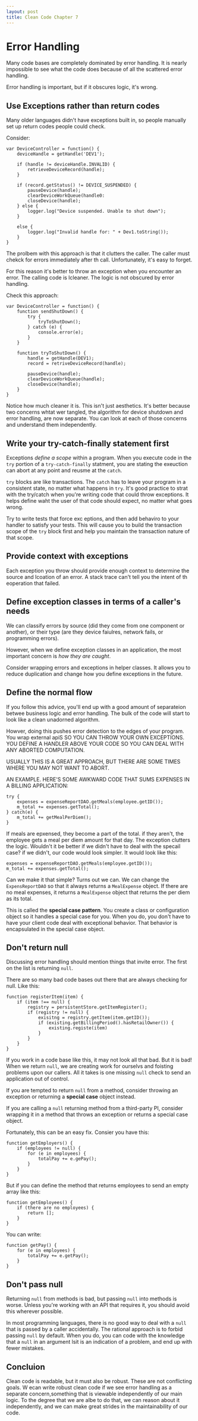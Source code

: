 ```yaml
---
layout: post
title: Clean Code Chapter 7
---
```


# Error Handling

Many code bases are completely dominated by error handling. It is nearly impossible to see what the code does because of all the scattered error handling. 

Error handling is important, but if it obscures logic, it's wrong. 

## Use Exceptions rather than return codes 

Many older languages didn't have exceptions built in, so people manually set up return codes people could check. 

Consider: 

```
var DeviceController = function() {
    deviceHandle = getHandle('DEV1');

    if (handle != deviceHandle.INVALID) {
        retrieveDeviceRecord(handle);
    }

    if (record.getStatus() != DEVICE_SUSPENDED) {
        pauseDevice(handle);
        clearDeviceWorkQueue(handle0:
        closeDevice(handle);
    } else {
        logger.log("Device suspended. Unable to shut down");
    }

    else {
        logger.log("Invalid handle for: " + Dev1.toString());
    }
}
```

The prolbem with this approach is that it clutters the caller. The caller must chekck for errors immediately after th call. Unfortunately, it's easy to forget. 

For this reason it's better to throw an exception when you encounter an error. The calling code is lcleaner. The logic is not obscured by error handling. 

Check this approach: 

```
var DeviceController = function() {
    function sendShutDown() {
        try {
            tryToShutDown();
        } catch (e) {
            console.error(e);
        }
    }

    function tryToShutDown() {
        handle = getHandle(DEV1);
        record = retriveDeviceRecord(handle);

        pauseDevice(handle);
        clearDeviceWorkQueue(handle);
        closeDevice(handle);
    }
}
```

Notice how much cleaner it is. This isn't just aesthetics. It's better because two concerns whtat wer tangled, the algorithm for device shutdown and error handling, are now separate. You can look at each of those concerns and understand them independently. 

## Write your try-catch-finally statement first

Exceptions *define a scope* within a program. When you execute code in the `try` portion of a `try-catch-finally` statment, you are stating the exeuction can abort at any point and reusme at the `catch`. 

`try` blocks are like transactions. The `catch` has to leave your program in a consistent state, no matter what happens in `try`. It's good practice to strat with the try/catch when you're writing code that could throw exceptions. It helps define waht the user of that code should expect, no matter what goes wrong. 

Try to write tests that force exc eptions, and then add behaviro to your handler to satisfy your tests. This will cause you to build the transaction scope of the `try` block first and help you maintain the transaction nature of that scope. 

## Provide context with exceptions 

Each exception you throw should provide enough context to determine the source and lcoation of an error. A stack trace can't tell you the intent of th eoperation that failed. 

## Define exception classes in terms of a caller's needs 

We can classify errors by source (did they come from one component or another), or their type (are they device faiulres, network fails, or programming errors). 

However, when we define exception classes in an application, the most important concern is *how they are caught*. 

Consider wrapping errors and exceptions in helper classes. It allows you to reduce duplication and change how you define exceptions in the future. 

## Define the normal flow 

If you follow this advice, you'll end up with a good amount of separateion betwee business logic and error handling. The bulk of the code will start to look like a clean unadorned algorithm. 

Howver, doing this pushes error detection to the edges of your program. You wrap external apiS SO YOU CAN THROW YOUR OWN EXCEPTIONS. YOU DEFINE A HANDLER ABOVE YOUR CODE SO YOU CAN DEAL WITH ANY ABORTED COMPUTATION. 

USUALLY THIS IS A GREAT APPROACH, BUT THERE ARE SOME TIMES WHERE YOU MAY NOT WANT TO ABORT. 

AN EXAMPLE. HERE'S SOME AWKWARD CODE THAT SUMS EXPENSES IN A BILLING APPLICATION: 

```
try {
    expenses = expenseReportDAO.getMeals(employee.getID());
    m_total += expenses.getTotal();
} catch(e) {
    m_total += getMealPerDiem();
}
```

If meals are epxensed, they become a part of the total. if they aren't, the employee gets a meal per diem amount for that day. The exception clutters the logic. Wouldn't it be better if we didn't have to deal with the specail case? if we didn't, our code would look simpler. It would look like this: 

```
expenses = expenseReportDAO.getMeals(employee.getID());
m_total += expenses.getTotal();
```

Can we make it that simple? Turns out we can. We can change the `ExpensReportDAO` so that it always returns a `MealExpense` object. If there are no meal expenses, it returns a `MealExpense` object that returns the per diem as its total. 

This is called the **special case pattern**. You create a class or configuration object so it handles a special case for you. When you do, you don't have to have your client code deal with exceptional behavior. That behavior is encapsulated in the special case object. 

## Don't return null 

Discussing error handling should mention things that invite error. The first on the list is returning `null`. 

There are so many bad code bases out there that are always checking for null. Like this: 

```
function registerItem(item) {
    if (item !== null) {
        registry = persistentStore.getItemRegister();
        if (registry != null) {
            exisitng = registry.getItem(item.getID());
            if (existing.getBillingPeriod().hasRetailOwner()) {
                existing.registe(item)
            }
        } 
    }
}
```

If you work in a code base like this, it may not look all that bad. But it is bad! When we return `null`, we are creating work for ourselvs and foisting problems upon our callers. All it takes is one missing `null` check to send an application out of control. 

If you are tempted to return `null` from a method, consider throwing an exception or returning a **special case** object instead. 

If you are calling a `null` returning method from a third-party PI, consider wrapping it in a method that throws an exception or returns a special case object. 

Fortunately, this can be an easy fix. Consier you have this: 

```
function getEmployers() {
    if (employees != null) {
        for (e in employees) {
            totalPay += e.gePay();
        }
    }
}
```

But if you can define the method that returns employees to send an empty array like this: 

```
function getEmployees() {
    if (there are no employees) {
        return [];
    }
}
```

You can write: 

```
function getPay() {
    for (e in employees) {
        totalPay += e.getPay();
    }
}
```

## Don't pass null

Returning `null` from methods is bad, but passing `null` into methods is worse. Unless you're working with an API that requires it, you should avoid this wherever possible. 

In most programming languages, there is no good way to deal with a `null` that is passed by a caller accidentally. The rational approach is to forbid passing `null` by default. When you do, you can code with the knowledge that a `null` in an argument lsit is an indication of a problem, and end up with fewer mistakes. 

## Concluion 

Clean code is readable, but it must also be robust. These are not conflicting goals. W ecan write robust clean code if we see error handling as a separate concern,something that is viewable independently of our main logic. To the degree that we are albe to do that, we can reason about it independently, and we can make great strides in the maintainability of our code. 